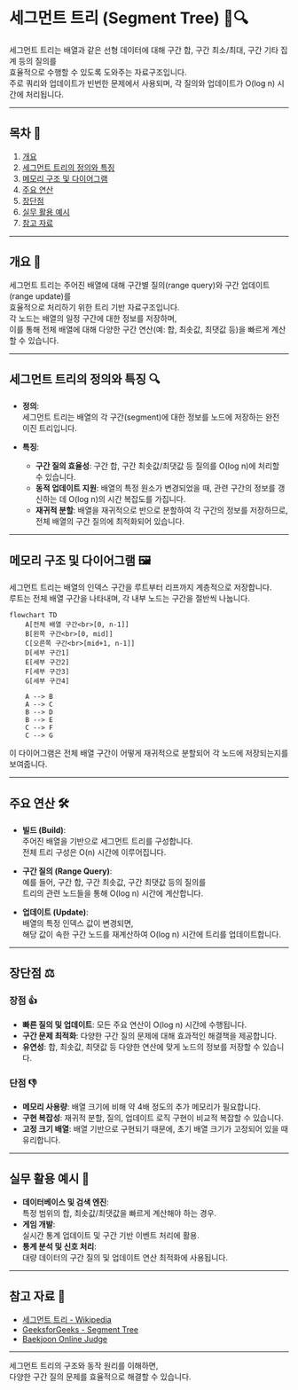 # 세그먼트 트리 (Segment Tree) 🌲🔍

세그먼트 트리는 배열과 같은 선형 데이터에 대해 구간 합, 구간 최소/최대, 구간 기타 집계 등의 질의를  
효율적으로 수행할 수 있도록 도와주는 자료구조입니다.  
주로 쿼리와 업데이트가 빈번한 문제에서 사용되며, 각 질의와 업데이트가 O(log n) 시간에 처리됩니다.

---

## 목차 📝
1. [개요](#개요-🧐)
2. [세그먼트 트리의 정의와 특징](#세그먼트-트리의-정의와-특징-🔍)
3. [메모리 구조 및 다이어그램](#메모리-구조-및-다이어그램-🖼️)
4. [주요 연산](#주요-연산-🛠️)
5. [장단점](#장단점-⚖️)
6. [실무 활용 예시](#실무-활용-예시-💼)
7. [참고 자료](#참고-자료-🔗)

---

## 개요 🧐
세그먼트 트리는 주어진 배열에 대해 구간별 질의(range query)와 구간 업데이트(range update)를  
효율적으로 처리하기 위한 트리 기반 자료구조입니다.  
각 노드는 배열의 일정 구간에 대한 정보를 저장하며,  
이를 통해 전체 배열에 대해 다양한 구간 연산(예: 합, 최솟값, 최댓값 등)을 빠르게 계산할 수 있습니다.

---

## 세그먼트 트리의 정의와 특징 🔍
- **정의**:  
  세그먼트 트리는 배열의 각 구간(segment)에 대한 정보를 노드에 저장하는 완전 이진 트리입니다.
  
- **특징**:
  - **구간 질의 효율성**: 구간 합, 구간 최솟값/최댓값 등 질의를 O(log n)에 처리할 수 있습니다.
  - **동적 업데이트 지원**: 배열의 특정 원소가 변경되었을 때, 관련 구간의 정보를 갱신하는 데 O(log n)의 시간 복잡도를 가집니다.
  - **재귀적 분할**: 배열을 재귀적으로 반으로 분할하여 각 구간의 정보를 저장하므로, 전체 배열의 구간 질의에 최적화되어 있습니다.

---

## 메모리 구조 및 다이어그램 🖼️
세그먼트 트리는 배열의 인덱스 구간을 루트부터 리프까지 계층적으로 저장합니다.  
루트는 전체 배열 구간을 나타내며, 각 내부 노드는 구간을 절반씩 나눕니다.

```mermaid
flowchart TD
    A[전체 배열 구간<br>[0, n-1]]
    B[왼쪽 구간<br>[0, mid]]
    C[오른쪽 구간<br>[mid+1, n-1]]
    D[세부 구간1]
    E[세부 구간2]
    F[세부 구간3]
    G[세부 구간4]

    A --> B
    A --> C
    B --> D
    B --> E
    C --> F
    C --> G
```

이 다이어그램은 전체 배열 구간이 어떻게 재귀적으로 분할되어 각 노드에 저장되는지를 보여줍니다.

---

## 주요 연산 🛠️
- **빌드 (Build)**:  
  주어진 배열을 기반으로 세그먼트 트리를 구성합니다.  
  전체 트리 구성은 O(n) 시간에 이루어집니다.
  
- **구간 질의 (Range Query)**:  
  예를 들어, 구간 합, 구간 최솟값, 구간 최댓값 등의 질의를  
  트리의 관련 노드들을 통해 O(log n) 시간에 계산합니다.
  
- **업데이트 (Update)**:  
  배열의 특정 인덱스 값이 변경되면,  
  해당 값이 속한 구간 노드를 재계산하여 O(log n) 시간에 트리를 업데이트합니다.

---

## 장단점 ⚖️

### 장점 👍
- **빠른 질의 및 업데이트**: 모든 주요 연산이 O(log n) 시간에 수행됩니다.
- **구간 문제 최적화**: 다양한 구간 질의 문제에 대해 효과적인 해결책을 제공합니다.
- **유연성**: 합, 최솟값, 최댓값 등 다양한 연산에 맞게 노드의 정보를 저장할 수 있습니다.

### 단점 👎
- **메모리 사용량**: 배열 크기에 비해 약 4배 정도의 추가 메모리가 필요합니다.
- **구현 복잡성**: 재귀적 분할, 질의, 업데이트 로직 구현이 비교적 복잡할 수 있습니다.
- **고정 크기 배열**: 배열 기반으로 구현되기 때문에, 초기 배열 크기가 고정되어 있을 때 유리합니다.

---

## 실무 활용 예시 💼
- **데이터베이스 및 검색 엔진**:  
  특정 범위의 합, 최솟값/최댓값을 빠르게 계산해야 하는 경우.
- **게임 개발**:  
  실시간 통계 업데이트 및 구간 기반 이벤트 처리에 활용.
- **통계 분석 및 신호 처리**:  
  대량 데이터의 구간 질의 및 업데이트 연산 최적화에 사용됩니다.

---

## 참고 자료 🔗
- [세그먼트 트리 - Wikipedia](https://en.wikipedia.org/wiki/Segment_tree)
- [GeeksforGeeks - Segment Tree](https://www.geeksforgeeks.org/segment-tree-set-1-introduction/)
- [Baekjoon Online Judge](https://www.acmicpc.net/)

---

세그먼트 트리의 구조와 동작 원리를 이해하면,  
다양한 구간 질의 문제를 효율적으로 해결할 수 있습니다.  